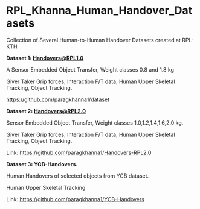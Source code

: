 # RPL_Khanna_Human_Handover_Datasets
Collection of Several Human-to-Human Handover Datasets created at RPL-KTH

**Dataset 1: Handovers@RPL1.0**

A Sensor Embedded Object Transfer, Weight classes 0.8 and 1.8 kg

Giver Taker Grip forces, Interaction F/T data, Human Upper Skeletal Tracking, Object Tracking.

https://github.com/paragkhanna1/dataset

**Dataset 2: Handovers@RPL2.0**

Sensor Embedded Object Transfer, Weight classes 1.0,1.2,1.4,1.6,2.0 kg.

Giver Taker Grip forces, Interaction F/T data, Human Upper Skeletal Tracking, Object Tracking.

Link: https://github.com/paragkhanna1/Handovers-RPL2.0

**Dataset 3: YCB-Handovers.**

Human Handovers of selected objects from YCB dataset.

Human Upper Skeletal Tracking

Link: https://github.com/paragkhanna1/YCB-Handovers
